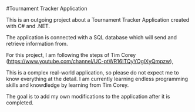 #Tournament Tracker Application

This is an outgoing project about a Tournament Tracker Application created with C# and .NET.



The application is connected with a SQL database which will send and retrieve information from.



For this project, I am following the steps of Tim Corey (https://www.youtube.com/channel/UC-ptWR16ITQyYOglXyQmpzw),

This is a complex real-world application, so please do not expect me to know everything at the detail. I am currently learning endless
programming skills and knowdledge by learning from Tim Corey.

The goal is to add my own modifications to the application after it is completed.
